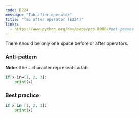 ```yaml
---
code: E224
message: "Tab after operator"
title: "Tab after operator (E224)"
links:
  - https://www.python.org/dev/peps/pep-0008/#pet-peeves
---
```


There should be only one space before or after operators.

### Anti-pattern

**Note:** The `→` character represents a tab.

```python
if x in→[1, 2, 3]:
    print(x)
```

### Best practice

```python
if x in [1, 2, 3]:
    print(x)
```
